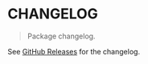 # CHANGELOG

> Package changelog.

See [GitHub Releases](https://github.com/stdlib-js/array-complex128/releases) for the changelog.